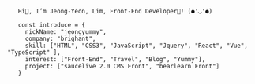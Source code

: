        Hi👋, I’m Jeong-Yeon, Lim, Front-End Developer🌱! (●'◡'●)

       const introduce = { 
         nickName: "jeongyummy",
         company: "brighant",
         skill: ["HTML", "CSS3", "JavaScript", "Jquery", "React", "Vue", "TypeScript" ],
         interest: ["Front-End", "Travel", "Blog", "Yummy"],
         project: ["saucelive 2.0 CMS Front", "bearlearn Front"]
       }
